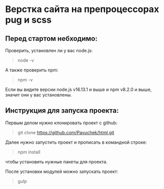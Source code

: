 # Верстка сайта на препроцессорах pug и scss
## Перед стартом небходимо:

Проверить, установлен ли у вас node.js:
> node -v

А также проверить npm:
> npm -v

Если вы видите версии node.js v16.13.1 и выше и npm v8.2.0 и выше, значит они у вас установлены.

## Инструкция для запуска проекта:

Первым делом нужно клонировать проект с github:
> git clone https://github.com/Pavuchek/html.git

Далее нужно запустить проект и прописать в командной строке:
> npm install

чтобы установить нужные пакеты для проекта.

После установки модулей можно запускать проект:
> gulp

